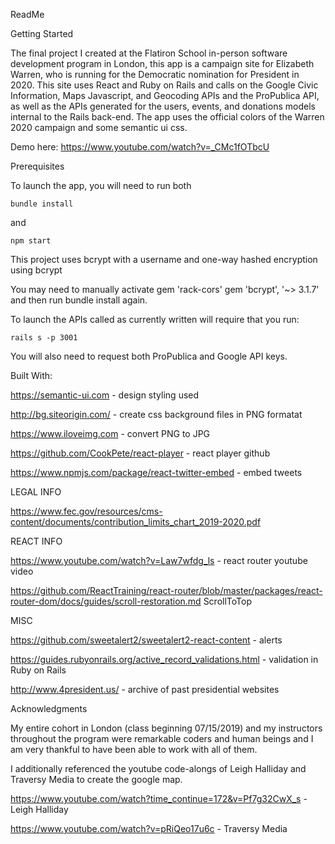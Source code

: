 ReadMe

Getting Started

The final project I created at the Flatiron School in-person software development program in London, this app is a campaign site for Elizabeth Warren, who is running for the Democratic nomination for President in 2020. This site uses React and Ruby on Rails and calls on the Google Civic Information, Maps Javascript, and Geocoding APIs and the ProPublica API, as well as the APIs generated for the users, events, and donations models internal to the Rails back-end. The app uses the official colors of the Warren 2020 campaign and some semantic ui css.   

Demo here: https://www.youtube.com/watch?v=_CMc1fOTbcU

Prerequisites

To launch the app, you will need to run both 

```bundle install``` 

and 

```npm start ```

This project uses bcrypt with a username and one-way hashed encryption using bcrypt

You may need to manually activate gem 'rack-cors' gem 'bcrypt', '~> 3.1.7' and then run bundle install again.

To launch the APIs called as currently written will require that you run: 

```rails s -p 3001```

You will also need to request both ProPublica and Google API keys. 

Built With: 

https://semantic-ui.com - design styling used

http://bg.siteorigin.com/ - create css background files in PNG formatat 

https://www.iloveimg.com - convert PNG to JPG

https://github.com/CookPete/react-player - react player github

https://www.npmjs.com/package/react-twitter-embed - embed tweets

LEGAL INFO 

https://www.fec.gov/resources/cms-content/documents/contribution_limits_chart_2019-2020.pdf 

REACT INFO 

https://www.youtube.com/watch?v=Law7wfdg_ls - react router youtube video 

https://github.com/ReactTraining/react-router/blob/master/packages/react-router-dom/docs/guides/scroll-restoration.md ScrollToTop

MISC 

https://github.com/sweetalert2/sweetalert2-react-content - alerts

https://guides.rubyonrails.org/active_record_validations.html - validation in Ruby on Rails

http://www.4president.us/ - archive of past presidential websites 

Acknowledgments

My entire cohort in London (class beginning 07/15/2019) and my instructors throughout the program were remarkable coders and human beings and I am very thankful to have been able to work with all of them. 

I additionally referenced the youtube code-alongs of Leigh Halliday and Traversy Media to create the google map. 

https://www.youtube.com/watch?time_continue=172&v=Pf7g32CwX_s - Leigh Halliday

https://www.youtube.com/watch?v=pRiQeo17u6c - Traversy Media
